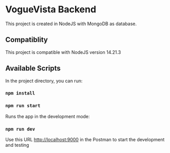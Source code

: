 # VogueVista Backend

This project is created in NodeJS with MongoDB as database.

## Compatiblity

This project is compatible with NodeJS version 14.21.3

## Available Scripts

In the project directory, you can run:

### `npm install`

### `npm run start`

Runs the app in the development mode:

### `npm run dev`

Use this URL [http://localhost:9000](http://localhost:9000) in the Postman to start the development and testing
